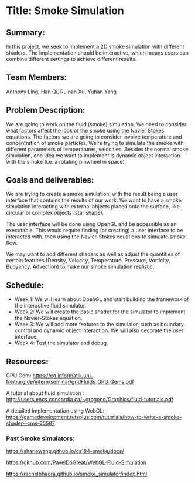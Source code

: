 # Title: Smoke Simulation

## Summary: 
In this project, we seek to implement a 2D smoke simulation with different shaders. The implementation should be interactive, which means users can combine different settings to achieve different results. 

## Team Members: 
Anthony Ling, Han Qi, Ruinan Xu, Yuhan Yang

## Problem Description:
We are going to work on the fluid (smoke) simulation. We need to consider what factors affect the look of the smoke using the Navier Stokes equations. The factors we are going to consider involve temperature and concentration of smoke particles. We’re trying to simulate the smoke with different parameters of temperatures, velocities. Besides the normal smoke simulation, one idea we want to implement is dynamic object interaction with the smoke (i.e. a rotating pinwheel in space). 

## Goals and deliverables:
We are trying to create a smoke simulation, with the result being a user interface that contains the results of our work. We want to have a smoke simulation interacting with external objects placed onto the surface, like circular or complex objects (star shape). 

The user interface will be done using OpenGL and be accessible as an executable. This would require finding (or creating) a user interface to be interacted with, then using the Navier-Stokes equations to simulate smoke flow.

We may want to add different shaders as well as adjust the quantities of certain features (Density, Velocity, Temperature, Pressure, Vorticity, Buoyancy, Advection) to make our smoke simulation realistic.

## Schedule:
- Week 1: We will learn about OpenGL and start building the framework of the interactive fluid simulator. 
- Week 2: We will create the basic shader for the simulator to implement the Navier-Stokes equation.
- Week 3: We will add more features to the simulator, such as boundary control and dynamic object interaction. We will also decorate the user interface.
- Week 4: Test the simulator and debug.

## Resources:
GPU Gem: https://cg.informatik.uni-freiburg.de/intern/seminar/gridFluids_GPU_Gems.pdf

A tutorial about fluid simulation : http://users.encs.concordia.ca/~grogono/Graphics/fluid-tutorials.pdf

A detailed implementation using WebGL: https://gamedevelopment.tutsplus.com/tutorials/how-to-write-a-smoke-shader--cms-25587

### Past Smoke simulators:
https://shariewang.github.io/cs184-smoke/docs/

https://github.com/PavelDoGreat/WebGL-Fluid-Simulation

https://rachelbhadra.github.io/smoke_simulator/index.html

